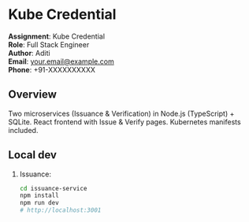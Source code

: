 # Kube Credential

**Assignment**: Kube Credential  
**Role**: Full Stack Engineer  
**Author**: Aditi  
**Email**: your.email@example.com  
**Phone**: +91-XXXXXXXXXX

## Overview
Two microservices (Issuance & Verification) in Node.js (TypeScript) + SQLite. React frontend with Issue & Verify pages. Kubernetes manifests included.

## Local dev
1. Issuance:
   ```bash
   cd issuance-service
   npm install
   npm run dev
   # http://localhost:3001

